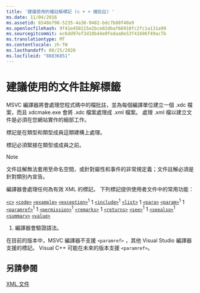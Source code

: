 ```yaml
---
title: '建議使用的檔註解標記 (c + + 檔批註) '
ms.date: 11/04/2016
ms.assetid: 6548e798-5235-4a38-9482-bdc7b88f40a9
ms.openlocfilehash: 9f41e450215e2bce02dbaf66910fc2fc1a131a99
ms.sourcegitcommit: ec6dd97ef3d10b44e0fedaa8e53f41696f49ac7b
ms.translationtype: MT
ms.contentlocale: zh-TW
ms.lasthandoff: 08/25/2020
ms.locfileid: "88836851"
---
```

# <a name="recommended-tags-for-documentation-comments"></a>建議使用的文件註解標籤

MSVC 編譯器將會處理您程式碼中的檔批註，並為每個編譯單位建立一個 .xdc 檔案，而且 xdcmake.exe 會將 .xdc 檔案處理成 .xml 檔案。 處理 .xml 檔以建立文件是必須在您網站實作的細部工作。

標記是在類型和類型成員這類建構上處理。

標記必須緊接在類型或成員之前。

> [!NOTE]
> 文件註解無法套用至命名空間，或針對屬性和事件的非常規定義；文件註解必須是針對類別內宣告。

編譯器會處理任何為有效 XML 的標記。 下列標記提供使用者文件中的常用功能：

[`<c>`](c-visual-cpp.md)
[`<code>`](code-visual-cpp.md)
[`<example>`](example-visual-cpp.md)
[`<exception>`](exception-visual-cpp.md)<sup>1</sup> 
 1 [`<include>`](include-visual-cpp.md)<sup>1</sup> 
 [`<list>`](list-visual-cpp.md) 1 
 [`<para>`](para-visual-cpp.md) 
 [`<param>`](param-visual-cpp.md)<sup>1</sup> 
 1 [`<paramref>`](paramref-visual-cpp.md)<sup>1</sup> 
 1 [`<permission>`](permission-visual-cpp.md)<sup>1</sup> 
 [`<remarks>`](remarks-visual-cpp.md) 1 
 [`<returns>`](returns-visual-cpp.md) 
 [`<see>`](see-visual-cpp.md)<sup>1</sup> 
 1 [`<seealso>`](seealso-visual-cpp.md)<sup>1</sup>
[`<summary>`](summary-visual-cpp.md)
[`<value>`](value-visual-cpp.md)

1. 編譯器會驗證語法。

在目前的版本中，MSVC 編譯器不支援 `<paramref>` ，其他 Visual Studio 編譯器支援的標記。 Visual C++ 可能在未來的版本支援 `<paramref>`。

## <a name="see-also"></a>另請參閱

[XML 文件](xml-documentation-visual-cpp.md)
